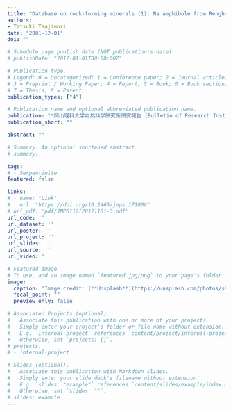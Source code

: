 ```yaml
---
title: "Database on rock-forming minerals (1): Na amphibole from Renghe schist at Osayama, Wakasa, Oya, Hakogase and Omi areas, SW Japan"
authors:
- Tatsuki Tsujimori
date: "2001-12-01"
doi: ""

# Schedule page publish date (NOT publication's date).
# publishDate: "2017-01-01T00:00:00Z"

# Publication type.
# Legend: 0 = Uncategorized; 1 = Conference paper; 2 = Journal article;
# 3 = Preprint / Working Paper; 4 = Report; 5 = Book; 6 = Book section;
# 7 = Thesis; 8 = Patent
publication_types: ["4"]

# Publication name and optional abbreviated publication name.
publication: "*岡山理科大学自然科学研究所研究報告 (Bulletin of Research Institute of Natural Sciences, Okayama University of Science)*, v. 27, p. 37-92"
publication_short: ""

abstract: ""

# Summary. An optional shortened abstract.
# summary: 

tags: 
# - Serpentinite
featured: false

links:
# - name: "Link"
#   url: "https://doi.org/10.2465/jmps.171006"
# url_pdf: 'pdf/JMPS112(2017)181-3.pdf'
url_code: ''
url_dataset: ''
url_poster: ''
url_project: ''
url_slides: ''
url_source: ''
url_video: ''

# Featured image
# To use, add an image named `featured.jpg/png` to your page's folder. 
image: 
  caption: 'Image credit: [**Unsplash**](https://unsplash.com/photos/s9CC2SKySJM)'
  focal_point: ""
  preview_only: false

# Associated Projects (optional).
#   Associate this publication with one or more of your projects.
#   Simply enter your project's folder or file name without extension.
#   E.g. `internal-project` references `content/project/internal-project/index.md`.
#   Otherwise, set `projects: []`.
# projects:
# - internal-project

# Slides (optional).
#   Associate this publication with Markdown slides.
#   Simply enter your slide deck's filename without extension.
#   E.g. `slides: "example"` references `content/slides/example/index.md`.
#   Otherwise, set `slides: ""`.
# slides: example
---
```

